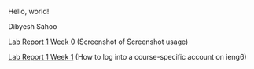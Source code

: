 Hello, world!

Dibyesh Sahoo

[Lab Report 1 Week 0](lab-report-1-week-0.md)
(Screenshot of Screenshot usage)

[Lab Report 1 Week 1](lab-report-1-week-1.md)
(How to log into a course-specific account on ieng6)
